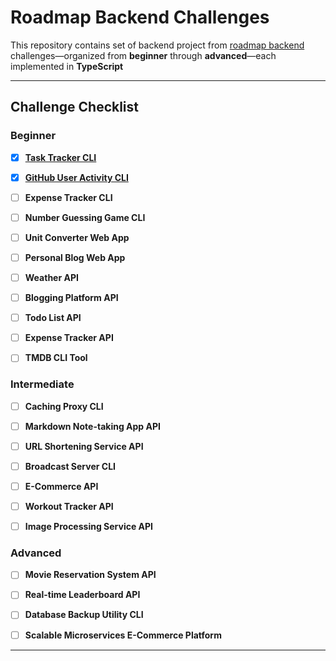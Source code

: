 # Roadmap Backend Challenges

This repository contains set of backend project from [roadmap backend](https://roadmap.sh/backend/projects) challenges—organized from **beginner** through **advanced**—each implemented in **TypeScript**

---

## Challenge Checklist

### Beginner

- [x] [**Task Tracker CLI**](https://roadmap.sh/projects/task-tracker)

- [x] [**GitHub User Activity CLI**](https://roadmap.sh/projects/github-user-activity)

- [ ] **Expense Tracker CLI**

- [ ] **Number Guessing Game CLI**

- [ ] **Unit Converter Web App**

- [ ] **Personal Blog Web App**

- [ ] **Weather API**

- [ ] **Blogging Platform API**

- [ ] **Todo List API**

- [ ] **Expense Tracker API**

- [ ] **TMDB CLI Tool**

### Intermediate

- [ ] **Caching Proxy CLI**

- [ ] **Markdown Note-taking App API**

- [ ] **URL Shortening Service API**

- [ ] **Broadcast Server CLI**

- [ ] **E-Commerce API**

- [ ] **Workout Tracker API**

- [ ] **Image Processing Service API**

### Advanced

- [ ] **Movie Reservation System API**

- [ ] **Real-time Leaderboard API**

- [ ] **Database Backup Utility CLI**

- [ ] **Scalable Microservices E-Commerce Platform**

---
